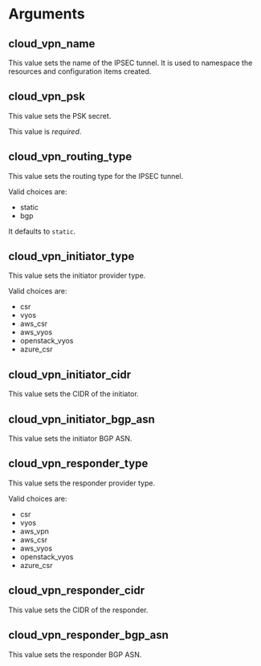 # Arguments

## cloud_vpn_name

This value sets the name of the IPSEC tunnel. It is used to namespace the resources and
configuration items created.

## cloud_vpn_psk

This value sets the PSK secret.

This value is *required*.

## cloud_vpn_routing_type

This value sets the routing type for the IPSEC tunnel.

Valid choices are:

* static
* bgp

It defaults to `static`.

## cloud_vpn_initiator_type

This value sets the initiator provider type.

Valid choices are:

* csr
* vyos
* aws_csr
* aws_vyos
* openstack_vyos
* azure_csr

## cloud_vpn_initiator_cidr

This value sets the CIDR of the initiator.

## cloud_vpn_initiator_bgp_asn

This value sets the initiator BGP ASN.

## cloud_vpn_responder_type

This value sets the responder provider type.

Valid choices are:

* csr
* vyos
* aws_vpn
* aws_csr
* aws_vyos
* openstack_vyos
* azure_csr

## cloud_vpn_responder_cidr

This value sets the CIDR of the responder.

## cloud_vpn_responder_bgp_asn

This value sets the responder BGP ASN.
